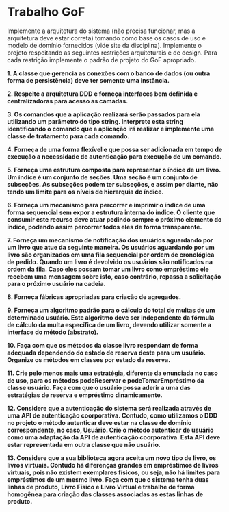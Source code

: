 # Trabalho GoF

Implemente a arquitetura do sistema (não precisa funcionar, mas a arquitetura deve estar correta) tomando como base os casos de uso e modelo de domínio fornecidos (vide site da disciplina). Implemente o projeto respeitando as seguintes restrições arquiteturais e de design. Para cada restrição implemente o padrão de projeto do GoF apropriado.

**1. A classe que gerencia as conexões com o banco de dados (ou outra forma de persistência) deve ter somente uma instância.**

**2. Respeite a arquitetura DDD e forneça interfaces bem definida e centralizadoras para acesso as camadas.**

**3. Os comandos que a aplicação realizará serão passados para ela utilizando um parâmetro do tipo string. Interprete esta string identificando o comando que a aplicação irá realizar e implemente uma classe de tratamento para cada comando.**

**4. Forneça de uma forma flexível e que possa ser adicionada em tempo de execução a necessidade de autenticação para execução de um comando.**

**5. Forneça uma estrutura composta para representar o índice de um livro. Um índice é um conjunto de seções. Uma seção é um conjunto de subseções. As subseções podem ter subseções, e assim por diante, não tendo um limite para os níveis de hierarquia do índice.**

**6. Forneça um mecanismo para percorrer e imprimir o índice de uma forma sequencial sem expor a estrutura interna do índice. O cliente que consumir este recurso deve atuar pedindo sempre o próximo elemento do índice, podendo assim percorrer todos eles de forma transparente.**

**7. Forneça um mecanismo de notificação dos usuários aguardando por um livro que atue da seguinte maneira. Os usuários aguardando por um livro são organizados em uma fila sequencial por ordem de cronológica de pedido. Quando um livro é devolvido os usuários são notificados na ordem da fila. Caso eles possam tomar um livro como empréstimo ele recebem uma mensagem sobre isto, caso contrário, repassa a solicitação para o próximo usuário na cadeia.**

**8. Forneça fábricas apropriadas para criação de agregados.**

**9. Forneça um algoritmo padrão para o cálculo do total de multas de um determinado usuário. Este algoritmo deve ser independente da fórmula de cálculo da multa específica de um livro, devendo utilizar somente a interface do método (abstrato).**

**10. Faça com que os métodos da classe livro respondam de forma adequada dependendo do estado de reserva deste para um usuário. Organize os métodos em classes por estado da reserva.**

**11. Crie pelo menos mais uma estratégia, diferente da enunciada no caso de uso, para os métodos podeReservar e podeTomarEmpréstimo da classe usuário. Faça com que o usuário possa aderir a uma das estratégias de reserva e empréstimo dinamicamente.**

**12. Considere que a autenticação do sistema será realizada através de uma API de autenticação coorporativa. Contudo, como utilizamos o DDD no projeto o método autenticar deve estar na classe de domínio correspondente, no caso, Usuário. Crie o método autenticar de usuário como uma adaptação da API de autenticação coorporativa. Esta API deve estar representada em outra classe que não usuário.**

**13. Considere que a sua biblioteca agora aceita um novo tipo de livro, os livros virtuais. Contudo há diferenças grandes em empréstimos de livros virtuais, pois não existem exemplares físicos, ou seja, não há limites para empréstimos de um mesmo livro. Faça com que o sistema tenha duas linhas de produto, Livro Físico e Livro Virtual e trabalhe de forma homogênea para criação das classes associadas as estas linhas de produto.**
